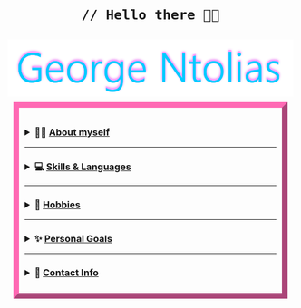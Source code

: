 <h1 style="text-align: center">

  `// Hello there 👋😎`

</h1>

<style>
  .content {
    border: 10px outset hotpink;
    padding: 10px;
    margin: 10px;
  },
  .column {
    padding: 5px;
  },
  .row::after {
    align: center;
  }
</style>

<a href="https://friedimage.github.io">
  <img align="center" alt="George Ntolias" width="1000px" padding-bottom="10px" src="https://raw.githubusercontent.com/FriedImage/FriedImage/main/images/name.png" />
</a>

<div class="content">
  <div><h3><details><summary><b> 👨‍💻 <u> About myself </u></b></summary>

  _______________________

<h5> 🏄‍♂️ My name is George, I am 19 years old and live in Greece

<br>

👨‍🎓 I am also currently an undergraduate university student in my 2nd year of studying <i><b>Computer Science</b></i> in hopes to becoming a programmer in the future

<br>

👨‍💻 I picked up programming since high school. I've always liked computers, since I spent and spend most of my time with them, also playing video games along the way

<br>

<center>

###### fun fact! My last name is pronounced like this: dolyash

</center>

</details></div>
<!-- end of about myself -->

_______________________

<div>
  <h3><details><summary><b> 💻 <u> Skills & Languages </u></b></summary>

_______________________

##### 💫 I am currently a beginner programmer and still learning more and more up to this day but I have knowledge in

    > Java
    > HTML & Markdown
    > OracleSQL
    > C++
    > Python

<div class="row"><center>
  <div class="column">
    <img width="40px" alt="Java" src="https://cdn.jsdelivr.net/gh/devicons/devicon/icons/java/java-original.svg" />
    <img width="40px" alt="SQL" src="https://cdn.jsdelivr.net/gh/devicons/devicon/icons/oracle/oracle-original.svg" /></div>
  
  <div class="column">
    <img width="40px" alt="Python" src="https://cdn.jsdelivr.net/gh/devicons/devicon/icons/python/python-original.svg" />
    <img width="40px" alt="C++" src="https://cdn.jsdelivr.net/gh/devicons/devicon/icons//cplusplus/cplusplus-original.svg" />
  </div>

  <div class="column">
    <img width="40px" alt="HTML" src="https://cdn.jsdelivr.net/gh/devicons/devicon/icons/html5/html5-original-wordmark.svg" />
    <img width="40px" alt="Markdown" src="https://cdn.jsdelivr.net/gh/devicons/devicon/icons/markdown/markdown-original.svg" />
  </div></center>
</div>
</div>
<!-- end of skills & languages div -->

_______________________

<div>
  <h3><details><summary><b> 🎈 <u> Hobbies </u></b></summary>

_______________________

<h5> 🎮 My hobbies include gaming, listening to music, coding, playing the harmonica sometimes and staying home (*￣︶￣*  )🍵</h5>

  </details>
</div>
<!-- end of hobbies div -->

_______________________

<div>
  <h3><details><summary><b> ✨ <u> Personal Goals </u></b></summary>

_______________________

##### 📌 One of my main goals is to graduate from my university and learn more about my field of study

<br>

##### 📌 Start a number of small or maybe bigger projects in various programming languages for more experience

  </details>
</div>
<!-- end of personal goals div -->

_______________________

<div>
  <h3><details><summary><b> 💬 <u> Contact Info </u></b></summary>

_______________________

##### 📩 For inquiries you can always contact with me by sending me an [e-mail](mailto:ntoliasg@gmail.com) OR through any of my socials below

<br>

<h5><img align="right" width="25%" src="https://img.shields.io/static/v1?style=for-the-badge&message=Discord&color=5865F2&logo=Discord&logoColor=FFFFFF&label=" /> >  FriedGeorge#3780

<br>

<a href="https://twitter.com/dolias1/">
  <img align="right" width="25%" src="https://img.shields.io/static/v1?style=for-the-badge&message=Twitter&color=1DA1F2&logo=Twitter&logoColor=FFFFFF&label=" /> > @dolias1
</a>

<br>

<a href="https://www.instagram.com/george.dolias/">
  <img align="right" width="25%" src="https://img.shields.io/static/v1?style=for-the-badge&message=Instagram&color=E4405F&logo=Instagram&logoColor=FFFFFF&label=" /> > @george.dolias
</a></h5>

</div>
<!-- end of contact info div -->

</div>

<!--
**FriedImage/FriedImage** is a ✨ _special_ ✨ repository because its `README.md` (this file) appears on your GitHub profile.

Here are some ideas to get you started:

- 🔭 I’m currently working on ...
- 🌱 I’m currently learning ...
- 👯 I’m looking to collaborate on ...
- 🤔 I’m looking for help with ...
- 💬 Ask me about ...
- 📫 How to reach me: ...
- 😄 Pronouns: ...
- ⚡ Fun fact: ...
-->
